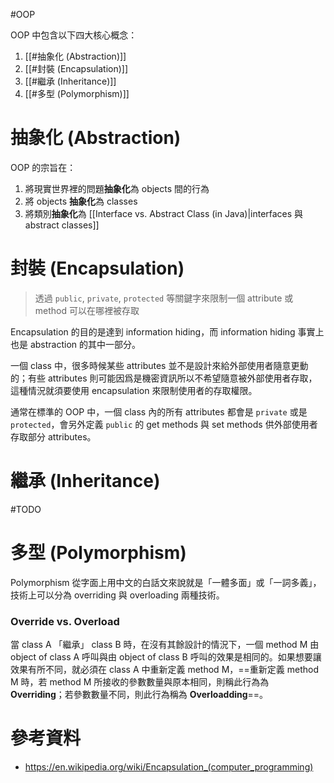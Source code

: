 #OOP

OOP 中包含以下四大核心概念：

1. [[#抽象化 (Abstraction)]]
2. [[#封裝 (Encapsulation)]]
3. [[#繼承 (Inheritance)]]
4. [[#多型 (Polymorphism)]]

# 抽象化 (Abstraction)

OOP 的宗旨在：

1. 將現實世界裡的問題**抽象化**為 objects 間的行為
2. 將 objects **抽象化**為 classes
3. 將類別**抽象化**為 [[Interface vs. Abstract Class (in Java)|interfaces 與 abstract classes]]

# 封裝 (Encapsulation)

>透過 `public`, `private`, `protected` 等關鍵字來限制一個 attribute 或 method 可以在哪裡被存取

Encapsulation 的目的是達到 information hiding，而 information hiding 事實上也是 abstraction 的其中一部分。

一個 class 中，很多時候某些 attributes 並不是設計來給外部使用者隨意更動的；有些 attributes 則可能因爲是機密資訊所以不希望隨意被外部使用者存取，這種情況就須要使用 encapsulation 來限制使用者的存取權限。

通常在標準的 OOP 中，一個 class 內的所有 attributes 都會是 `private` 或是 `protected`，會另外定義 `public` 的 get methods 與 set methods 供外部使用者存取部分 attributes。

# 繼承 (Inheritance)

#TODO

# 多型 (Polymorphism)

Polymorphism 從字面上用中文的白話文來說就是「一體多面」或「一詞多義」，技術上可以分為 overriding 與 overloading 兩種技術。

### Override vs. Overload

當 class A 「繼承」 class B 時，在沒有其餘設計的情況下，一個 method M 由 object of class A 呼叫與由 object of class B 呼叫的效果是相同的。如果想要讓效果有所不同，就必須在 class A 中重新定義 method M，==重新定義 method M 時，若 method M 所接收的參數數量與原本相同，則稱此行為為 **Overriding**；若參數數量不同，則此行為稱為 **Overloadding**==。

# 參考資料

- <https://en.wikipedia.org/wiki/Encapsulation_(computer_programming)>
